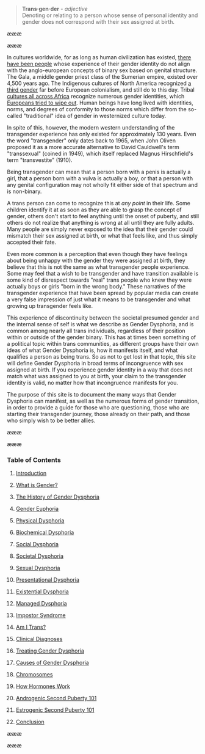 
> **Trans·gen·der** - *adjective*   
> Denoting or relating to a person whose sense of personal identity and gender does not correspond with their sex assigned at birth.

æææ<div class="copy markup">æææ

In cultures worldwide, for as long as human civilization has existed, [there have been people](https://en.wikipedia.org/wiki/Transgender_history) whose experience of their gender identity do not align with the anglo-european concepts of binary sex based on genital structure. The Gala, a middle gender priest class of the Sumerian empire, existed over 4,500 years ago. The Indigenous cultures of North America recognized [a third gender](https://en.wikipedia.org/wiki/Third_gender) far before European colonialism, and still do to this day. Tribal [cultures all across Africa](https://medium.com/@janelane_62637/the-splendor-of-gender-non-conformity-in-africa-f894ff5706e1) recognize numerous gender identities, which [Europeans tried to wipe out](https://daily.jstor.org/the-deviant-african-genders-that-colonialism-condemned/). Human beings have long lived with identities, norms, and degrees of conformity to those norms which differ from the so-called "traditional" idea of gender in westernized culture today.

In spite of this, however, the modern western understanding of the transgender experience has only existed for approximately 130 years. Even the word "transgender" only dates back to 1965, when John Oliven proposed it as a more accurate alternative to David Cauldwell's term "transsexual" (coined in 1949), which itself replaced Magnus Hirschfield's term "transvestite" (1910).

Being transgender can mean that a person born with a penis is actually a girl, that a person born with a vulva is actually a boy, or that a person with any genital configuration may not wholly fit either side of that spectrum and is non-binary.

A trans person can come to recognize this at *any point* in their life. Some children identify it at as soon as they are able to grasp the concept of gender, others don't start to feel anything until the onset of puberty, and still others do not realize that anything is wrong at all until they are fully adults. Many people are simply never exposed to the idea that their gender could mismatch their sex assigned at birth, or what that feels like, and thus simply accepted their fate.

Even more common is a perception that even though they have feelings about being unhappy with the gender they were assigned at birth, they believe that this is not the same as what transgender people experience. Some may feel that a wish to be transgender and have transition available is some kind of disrespect towards "real" trans people who knew they were actually boys or girls "born in the wrong body." These narratives of the transgender experience that have been spread by popular media can create a very false impression of just what it means to be transgender and what growing up transgender feels like.

This experience of discontinuity between the societal presumed gender and the internal sense of self is what we describe as Gender Dysphoria, and is common among nearly all trans individuals, regardless of their position within or outside of the gender binary. This has at times been something of a political topic within trans communities, as different groups have their own ideas of what Gender Dysphoria is, how it manifests itself, and what qualifies a person as being trans. So as not to get lost in that topic, this site will define Gender Dysphoria in broad terms of incongruence with sex assigned at birth. If you experience gender identity in a way that does not match what was assigned to you at birth, your claim to the transgender identity is valid, no matter how that incongruence manifests for you.

The purpose of this site is to document the many ways that Gender Dysphoria can manifest, as well as the numerous forms of gender transition, in order to provide a guide for those who are questioning, those who are starting their transgender journey, those already on their path, and those who simply wish to be better allies.



æææ<div class="two-column-list">æææ

### Table of Contents

1. [Introduction](/en/#introduction)

2. [What is Gender?](/en/what-is-gender)

3. [The History of Gender Dysphoria](/en/history)

4. [Gender Euphoria](/en/euphoria)

5. [Physical Dysphoria](/en/physical-dysphoria)

6. [Biochemical Dysphoria](/en/biochemical-dysphoria)

7. [Social Dysphoria](/en/social-dysphoria)

8. [Societal Dysphoria](/en/societal-dysphoria)

9. [Sexual Dysphoria](/en/sexual-dysphoria)

10. [Presentational Dysphoria](/en/presentational-dysphoria)

11. [Existential Dysphoria](/en/existential-dysphoria)

12. [Managed Dysphoria](/en/managed-dysphoria)

13. [Impostor Syndrome](/en/impostor-syndrome)

14. [Am I Trans?](/en/am-i-trans)

15. [Clinical Diagnoses](/en/diagnoses)

16. [Treating Gender Dysphoria](/en/treatment)

17. [Causes of Gender Dysphoria](/en/causes)

18. [Chromosomes](/en/chromosomes)

19. [How Hormones Work](/en/hormones)

20. [Androgenic Second Puberty 101](/en/second-puberty-masc)

21. [Estrogenic Second Puberty 101](/en/second-puberty-fem)

22. [Conclusion](/en/conclusion)

æææ</div></div>æææ
